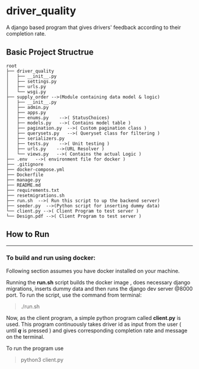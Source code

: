 
# driver_quality
A django based program that gives drivers' feedback according to their completion rate. 

## Basic Project Structrue 

```
root
├── driver_quality
│   ├── __init__.py
│   ├── settings.py
│   ├── urls.py
│   └── wsgi.py
├── supply_order -->(Module containing data model & logic) 
│   ├── __init__.py
│   ├── admin.py
│   ├── apps.py  
│   ├── enums.py    -->( StatusChoices) 
│   ├── models.py   -->( Contains model table ) 
│   ├── pagination.py  -->( Custom pagination class ) 
│   ├── querysets.py   -->( Queryset class for filtering ) 
│   ├── serializers.py  
│   ├── tests.py    -->( Unit testing ) 
│   ├── urls.py    -->(URL Resolver ) 
│   └── views.py   -->( Contains the actual Logic ) 
├── .env   -->( environment file for docker ) 
├── .gitignore
├── docker-compose.yml  
├── Dockerfile
├── manage.py 
├── README.md
├── requirements.txt
├── resetmigrations.sh  
├── run.sh  -->( Run this script to up the backend server)
├── seeder.py  -->(Python script for inserting dummy data)
└── client.py -->( Client Program to test server ) 
└── Design.pdf -->( Client Program to test server ) 

```

## How to Run
---

### To build and run using docker:

Following section assumes you have docker installed on your machine.

Running the **run.sh** script builds the docker image , does necessary django migrations, inserts dummy data and then runs the django dev server @8000 port. 
To run the script, use the command from terminal:

> ./run.sh

Now, as the client program, a simple python program called
**client.py** is used. 
This program continuously takes driver id as input from the user ( until ***q*** is pressed ) and gives corresponding completion rate and message on the terminal. 

To run the program use 

> python3 client.py


